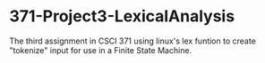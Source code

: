 # 371-Project3-LexicalAnalysis
The third assignment in CSCI 371 using linux's lex funtion to create "tokenize" input for use in a Finite State Machine.
